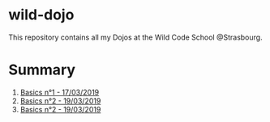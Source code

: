 # wild-dojo
<p>This repository contains all my Dojos at the Wild Code School @Strasbourg.</p>

<h1>Summary</h1>
<ol>
  <li><a href="https://github.com/Moxymore67/wild-dojo/tree/master/basics">
    Basics n°1 - 17/03/2019</a>
  </li>
  <li><a href="https://github.com/Moxymore67/wild-dojo/tree/master/basics-2">
    Basics n°2 - 19/03/2019</a>
  </li>
  <li><a href="https://github.com/Moxymore67/wild-dojo/tree/master/basics-3">
    Basics n°2 - 19/03/2019</a>
  </li>
</ol>  
